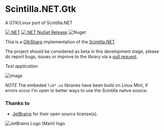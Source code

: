 # Scintilla.NET.Gtk
A GTK/Linux port of Scintilla.NET

[![.NET](https://github.com/VPKSoft/Scintilla.NET.Gtk/actions/workflows/dotnet.yml/badge.svg)](https://github.com/VPKSoft/Scintilla.NET.Gtk/actions/workflows/dotnet.yml)
 [![.NET NuGet Release](https://github.com/VPKSoft/Scintilla.NET.Gtk/actions/workflows/dotnet_nuget.yml/badge.svg)](https://github.com/VPKSoft/Scintilla.NET.Gtk/actions/workflows/dotnet_nuget.yml) ![Nuget](https://img.shields.io/nuget/v/Scintilla.NET.Gtk)

Thia is a [GtkSharp](https://github.com/GtkSharp/GtkSharp) implementation of the [Scintilla.NET](https://github.com/VPKSoft/Scintilla.NET)

The project should be considered as beta in this development stage, please do report bugs, issues or improve to the library via a [pull request](https://github.com/VPKSoft/Scintilla.NET.Gtk/pulls).

*Test application*

![image](https://user-images.githubusercontent.com/40712699/218978784-e7b5e233-ebe0-4fdb-92ee-cbc0180f15b4.png)

*NOTE*
The embeded `lib*.so` libraries have been build on Linux Mint, if errors occur I'm open to better ways to use the Scintilla native source.

### Thanks to
* [JetBrains](https://www.jetbrains.com/?from=Scintilla.NET.Gtk) for their open source license(s).

![JetBrains Logo (Main) logo](https://resources.jetbrains.com/storage/products/company/brand/logos/jb_beam.svg)
